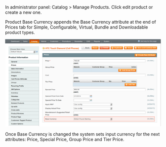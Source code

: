 In administrator panel: Catalog > Manage Products. Click edit product or create a new one.

Product Base Currency appends the Base Currency attribute at the end of Prices tab for Simple, Configurable, Virtual, Bundle and Downloadable product types.

![Product Base Currency Product Edit](product-base-currency-product-edit-base-currency.png)
 
Once Base Currency is changed the system sets input currency for the next attributes: Price, Special Price, Group Price and Tier Price.